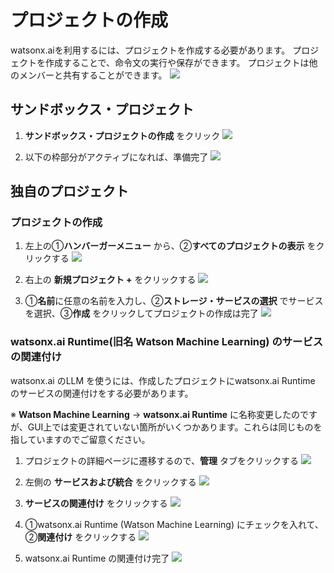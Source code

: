 # プロジェクトの作成

watsonx.aiを利用するには、プロジェクトを作成する必要があります。
プロジェクトを作成することで、命令文の実行や保存ができます。
プロジェクトは他のメンバーと共有することができます。
![](./images/wxai3.png)

## サンドボックス・プロジェクト
1. **サンドボックス・プロジェクトの作成** をクリック
![](./images/wxai4.png)

1. 以下の枠部分がアクティブになれば、準備完了
![](./images/wxai5.png)


## 独自のプロジェクト

### プロジェクトの作成

1. 左上の①**ハンバーガーメニュー** から、②**すべてのプロジェクトの表示** をクリックする
![](./images/wxai10.png) 

1. 右上の **新規プロジェクト +** をクリックする
![](./images/wxai11.png) 

1. ①**名前**に任意の名前を入力し、②**ストレージ・サービスの選択** でサービスを選択、③**作成** をクリックしてプロジェクトの作成は完了
![](./images/wxai12.png)

### watsonx.ai Runtime(旧名 Watson Machine Learning) のサービスの関連付け

watsonx.ai のLLM を使うには、作成したプロジェクトにwatsonx.ai Runtime のサービスの関連付けをする必要があります。

※ **Watson Machine Learning** → **watsonx.ai Runtime** に名称変更したのですが、GUI上では変更されていない箇所がいくつかあります。これらは同じものを指していますのでご留意ください。

1. プロジェクトの詳細ページに遷移するので、**管理** タブをクリックする
![](./images/wxai14.png)

1. 左側の **サービスおよび統合** をクリックする
![](./images/wxai15.png)

1. **サービスの関連付け** をクリックする
![](./images/wxai16.png)

1. ①watsonx.ai Runtime (Watson Machine Learning) にチェックを入れて、②**関連付け** をクリックする
![](./images/wxai17.png)

1. watsonx.ai Runtime の関連付け完了
![](./images/wxai18.png)
